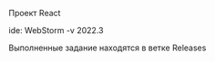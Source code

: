 <p>Проект React</p>
<p>ide: WebStorm -v 2022.3</p>
<p>Выполненные задание находятся в ветке Releases</p>